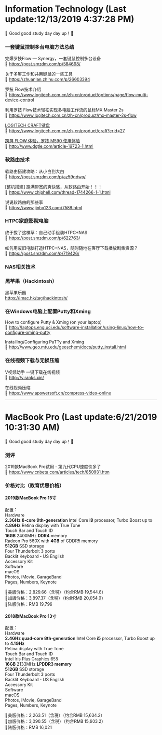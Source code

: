 # Information Technology (Last update:12/13/2019 4:37:28 PM)
📢 Good good study day day up！🔔


### 一套键鼠控制多台电脑方法总结

完爆罗技Flow — Synergy，一套键鼠控制多台设备    
🚪 https://post.smzdm.com/p/584698/


关于多屏工作和共用键鼠的一些工具    
🚪 https://zhuanlan.zhihu.com/p/26603394

罗技 Flow技术介绍    
🚪 https://www.logitech.com.cn/zh-cn/product/options/page/flow-multi-device-control


利用罗技 Flow技术轻松实现多电脑工作流的鼠标MX Master 2s    
🚪 https://www.logitech.com.cn/zh-cn/product/mx-master-2s-flow

[LOGITECH CRAFT键盘](https://www.logitech.com.cn/zh-cn/product/craft?crid=27)    
🚪 https://www.logitech.com.cn/zh-cn/product/craft?crid=27

[跨屏 FLOW 体验，罗技 M590 使用体验](http://www.dgtle.com/article-19723-1.html)    
🚪 http://www.dgtle.com/article-19723-1.html


### 软路由技术 

软路由搭建攻略：从小白到大白    
🚪 https://post.smzdm.com/p/az59qdwo/

[整机搭建] 跑满带宽的爽快感，从软路由开始！！！    
🚪 https://www.chiphell.com/thread-1744266-1-1.html

说说软路由的那些事   
🚪 https://www.jinbo123.com/7588.html


### HTPC家庭影院电脑

终于拔了这棵草：自己动手组装HTPC+NAS    
🚪 https://post.smzdm.com/p/622763/

如何用废旧电脑打造HTPC+NAS，随时随地在客厅下载播放剧集资源？    
🚪 https://post.smzdm.com/p/719426/



### NAS相关技术


### 黑苹果（Hackintosh）

黑苹果乐园    
https://imac.hk/tag/hackintosh/


### 在Windows电脑上配置Putty和Xming

How to configure Putty & Xming (on your laptop)     
🚪 http://laptops.eng.uci.edu/software-installation/using-linux/how-to-configure-xming-putty

Installing/Configuring PuTTy and Xming    
🚪 http://www.geo.mtu.edu/geoschem/docs/putty_install.html


### 在线视频下载与无损压缩

V视频助手 一键下载在线视频     
🚪 http://v.ranks.xin/ 

在线视频压缩    
🚪 https://www.apowersoft.cn/compress-video-online


----------




# MacBook Pro (Last update:6/21/2019 10:31:30 AM)
📢 Good good study day day up！🔔


### 测评

2019款MacBook Pro试用 - 第九代CPU速度快多了    
🚪 https://www.cnbeta.com/articles/tech/850931.htm

### 价格对比（教育优惠价格）

#### 2019款MacBook Pro 15寸
配置：    
Hardware   
**2.3GHz** **8‑core 9th‑generation** Intel Core **i9** processor, Turbo Boost up to **4.8GHz**
Retina display with True Tone        
Touch Bar and Touch ID    
**16GB** 2400MHz **DDR4** memory    
Radeon Pro 560X with **4GB** of GDDR5 memory    
**512GB** SSD storage    
Four Thunderbolt 3 ports    
Backlit Keyboard - US English    
Accessory Kit    
Software    
macOS   
Photos, iMovie, GarageBand   
Pages, Numbers, Keynote    

📢美版价格：2,829.66（含税）（约合RMB 19,544.6）    
📢加版价格：3,897.37（含税）（约合RMB 20,054.9）    
📢陆版价格：RMB 19,799

#### 2018款MacBook Pro 13寸

配置：   
Hardware    
**2.4GHz quad‑core 8th‑generation** Intel Core **i5** processor, Turbo Boost up to **4.1GHz**    
Retina display with True Tone    
Touch Bar and Touch ID    
Intel Iris Plus Graphics 655    
**16GB** 2133MHz **LPDDR3 memory**    
**512GB** SSD storage    
Four Thunderbolt 3 ports    
Backlit Keyboard - US English    
Accessory Kit    
Software    
macOS   
Photos, iMovie, GarageBand    
Pages, Numbers, Keynote    

📢美版价格：2,263.51（含税）（约合RMB 15,634.2）    
📢加版价格：3,090.55（含税）（约合RMB 15,903.2）    
📢陆版价格：RMB 16,021


